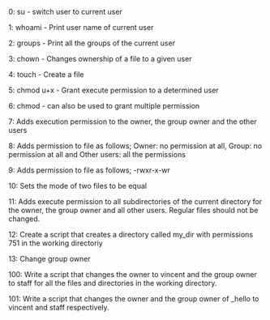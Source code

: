 0: su - switch user to current user

1: whoami - Print user name of current user

2: groups - Print all the groups of the current user

3: chown - Changes ownership of a file to a given user

4: touch - Create a file

5: chmod u+x - Grant execute permission to a determined user

6: chmod - can also be used to grant multiple permission 

7: Adds execution permission to the owner, the group owner and the other users

8: Adds permission to file as follows; Owner: no permission at all, Group: no permission at all and Other users: all the permissions

9: Adds permission to file as follows; -rwxr-x-wr

10: Sets the mode of two files to be equal

11: Adds execute permission to all subdirectories of the current directory for the owner, the group owner and all other users. Regular files should not be changed.

12: Create a script that creates a directory called my_dir with permissions 751 in the working directoriy

13: Change group owner

100: Write a script that changes the owner to vincent and the group owner to staff for all the files and directories in the working directory.

101: Write a script that changes the owner and the group owner of _hello to vincent and staff respectively.
